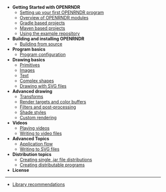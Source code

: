 <!-- docs/_sidebar.md -->

- **Getting Started with OPENRNDR**
    - [Setting up your first OPENRNDR program](/Tutorial_Start)
    - [Overview of OPENRNDR modules](/Topic_Modules)
    - [Gradle based projects](/Topic_GradleBasedProjects)
    - [Maven based projects](/Topic_MavenBasedProjects)
    - [Using the example repository](/Topic_ExampleRepository)
- **Building and installing OPENRNDR**
    - [Building from source](/Topic_BuildingFromSource.md)
- **Program basics**
    - [Program configuration](/Topic_ProgramConfiguration.md)
- **Drawing basics**
    - [Primitives](/Tutorial_DrawingPrimitives.md)
    - [Images](/Tutorial_DrawingImages.md)
    - [Text](/Tutorial_DrawingText.md)
    - [Complex shapes](/Tutorial_DrawingComplexShapes.md)
    - [Drawing with SVG files](/Topic_DrawingSVGFiles.md)
- **Advanced drawing**
    - [Transforms](/Topic_Transforms.md)
    - [Render targets and color buffers](/Tutorial_RenderTargets.md)
    - [Filters and post-processing](/Topic_Filters.md)
    - [Shade styles](/Tutorial_ShadeStyles.md)
    - [Custom rendering](/Tutorial_CustomRendering.md)
- **Videos**
    - [Playing videos](Topic_VideoPlayer.md)
    - [Writing to video files](/Tutorial_VideoWriter.md)
- **Advanced Topics**
    - [Application flow](/Topic_ApplicationFlow.md)
    - [Writing to SVG files](/Topic_WritingSVGFiles.md)
- **Distribution topics**
    - [Creating single .jar file distributions](/Topic_SingleJars.md)
    - [Creating distributable programs](/Topic_DistributablePrograms.md)
- **License**
----
* [Library recommendations](Topic_LibraryRecommendations.md)
